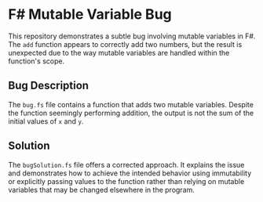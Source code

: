 # F# Mutable Variable Bug

This repository demonstrates a subtle bug involving mutable variables in F#. The `add` function appears to correctly add two numbers, but the result is unexpected due to the way mutable variables are handled within the function's scope.

## Bug Description
The `bug.fs` file contains a function that adds two mutable variables. Despite the function seemingly performing addition, the output is not the sum of the initial values of `x` and `y`.

## Solution
The `bugSolution.fs` file offers a corrected approach. It explains the issue and demonstrates how to achieve the intended behavior using immutability or explicitly passing values to the function rather than relying on mutable variables that may be changed elsewhere in the program.